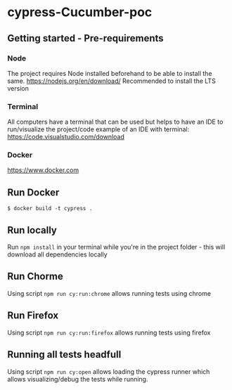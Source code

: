 # cypress-Cucumber-poc

## Getting started - Pre-requirements

### Node

The project requires Node installed beforehand to be able to install the same.
<https://nodejs.org/en/download/>
Recommended to install the LTS version

### Terminal

All computers have a terminal that can be used but helps to have an IDE to run/visualize the project/code
example of an IDE with terminal:
<https://code.visualstudio.com/download>

### Docker

<https://www.docker.com>

## Run Docker

`$ docker build -t cypress .`

## Run locally

Run `npm install` in your terminal while you're in the project folder - this will download all dependencies locally

## Run Chorme

Using script `npm run cy:run:chrome` allows running tests using chrome

## Run Firefox

Using script `npm run cy:run:firefox` allows running tests using firefox

## Running all tests headfull

Using script `npm run cy:open` allows loading the cypress runner which allows visualizing/debug the tests while running.
